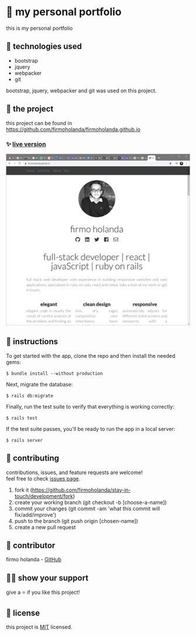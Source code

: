# 📃 my personal portfolio

this is my personal portfolio



## 📡 technologies used

- bootstrap
- jquery
- webpacker
- git

bootstrap, jquery, webpacker and git was used on this project.



## 🚀 the project

this project can be found in https://github.com/firmoholanda/firmoholanda.github.io


### ✨ [live version](https://firmoholanda.github.io)

<a href="https://firmoholanda.github.io/" target="_blank">
    <img alt="app image" src="https://github.com/firmoholanda/firmoholanda.github.io/blob/version-01/img/app-img.png"/>
</a>



## 🔨 instructions

To get started with the app, clone the repo and then install the needed gems:

```
$ bundle install --without production
```

Next, migrate the database:

```
$ rails db:migrate
```

Finally, run the test suite to verify that everything is working correctly:

```
$ rails test
```

If the test suite passes, you'll be ready to run the app in a local server:

```
$ rails server
```



## 🤝 contributing

contributions, issues, and feature requests are welcome!<br/>feel free to check [issues page](hhttps://github.com/firmoholanda/stay-in-touch/development/issues).

1. fork it (https://github.com/firmoholanda/stay-in-touch/development/fork)
2. create your working branch (git checkout -b [choose-a-name])
3. commit your changes (git commit -am 'what this commit will fix/add/improve')
4. push to the branch (git push origin [chosen-name])
5. create a new pull request



## 🤖 contributor


firmo holanda - [GitHub](https://github.com/firmoholanda)



## 🙋‍♂ show your support

give a ⭐️ if you like this project!



## 📝 license

this project is [MIT](https://github.com/firmoholanda/stay-in-touch/development/license.txt) licensed.
